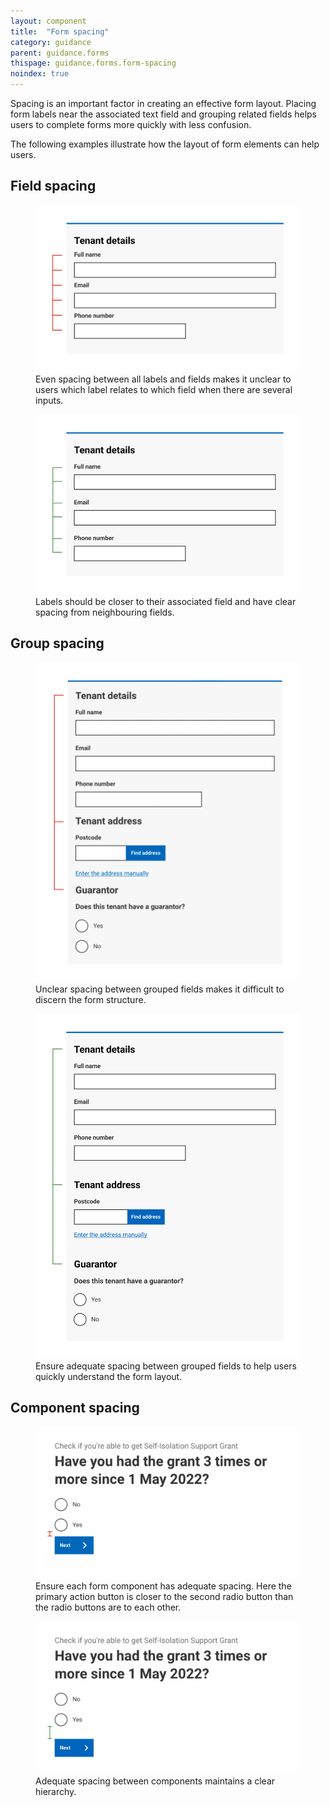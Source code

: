 ```yaml
---
layout: component
title:  "Form spacing"
category: guidance
parent: guidance.forms
thispage: guidance.forms.form-spacing
noindex: true
---
```


Spacing is an important factor in creating an effective form layout. Placing form labels near the associated text field and grouping related fields helps users to complete forms more quickly with less confusion.

The following examples illustrate how the layout of form elements can help users.




## Field spacing

<figure class="overflow--large--2  overflow--xlarge--2">
<img alt="A form with equal spacing between field labels, text inputs and the pairs of labels and inputs that follow them. The equal spacing is emphasised with an illustrated scale to the side of the form." src="/assets/images/illustrations/forms/spacing-field-spacing-incorrect.svg" loading="lazy">
<figcaption>Even spacing between all labels and fields makes it unclear to users which label relates to which field when there are several inputs.</figcaption>
</figure>

<figure class="overflow--large--2  overflow--xlarge--2">
<img alt="A form with wider spacing between pairs of labels and text inputs than the space between a label and its associated text input. The wider spacing is emphasised with an illustrated scale to the side of the form." src="/assets/images/illustrations/forms/spacing-field-spacing-correct.svg" loading="lazy">
<figcaption>Labels should be closer to their associated field and have clear spacing from neighbouring fields.</figcaption>
</figure>




## Group spacing

<figure class="overflow--large--2  overflow--xlarge--2">
<img alt="A form with the same spacing between groups of form fields as the spacing between form fields within a group. The equal spacing is emphasised with an illustrated scale to the side of the form." src="/assets/images/illustrations/forms/spacing-group-spacing-incorrect.svg" loading="lazy">
<figcaption>Unclear spacing between grouped fields makes it difficult to discern the form structure.</figcaption>
</figure>

<figure class="overflow--large--2  overflow--xlarge--2">
<img alt="A form with wider spacing between groups of form fields than the spacing between form fields within a group. The wider spacing is emphasised with an illustrated scale to the side of the form." src="/assets/images/illustrations/forms/spacing-group-spacing-correct.svg" loading="lazy">
<figcaption>Ensure adequate spacing between grouped fields to help users quickly understand the form layout.</figcaption>
</figure>




## Component spacing

<figure class="overflow--large--2  overflow--xlarge--2">
<img alt="A form with a narrow gap between some radio button inputs and a 'next' button. The small gap is emphasised with a ruler between the fields and the button." src="/assets/images/illustrations/forms/spacing-components-incorrect.svg" loading="lazy">
<figcaption>Ensure each form component has adequate spacing. Here the primary action button is closer to the second radio button than the radio buttons are to each other.</figcaption>
</figure>

<figure class="overflow--large--2  overflow--xlarge--2">
<img alt="A form with a wide gap between some radio button inputs and a 'next' button. The wide gap is emphasised with a ruler between the fields and the button." src="/assets/images/illustrations/forms/spacing-components-correct.svg" loading="lazy">
<figcaption>Adequate spacing between components maintains a clear hierarchy.</figcaption>
</figure>
